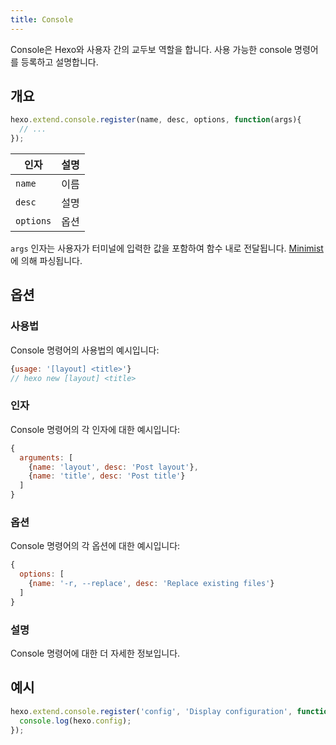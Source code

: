 ```yaml
---
title: Console
---
```

Console은 Hexo와 사용자 간의 교두보 역할을 합니다. 사용 가능한 console 명령어를 등록하고 설명합니다.

## 개요

``` js
hexo.extend.console.register(name, desc, options, function(args){
  // ...
});
```

인자 | 설명
--- | ---
`name` | 이름
`desc` | 설명
`options`| 옵션

`args` 인자는 사용자가 터미널에 입력한 값을 포함하여 함수 내로 전달됩니다. [Minimist]에 의해 파싱됩니다.

## 옵션

### 사용법

Console 명령어의 사용법의 예시입니다:

``` js
{usage: '[layout] <title>'}
// hexo new [layout] <title>
```

### 인자

Console 명령어의 각 인자에 대한 예시입니다:

``` js
{
  arguments: [
    {name: 'layout', desc: 'Post layout'},
    {name: 'title', desc: 'Post title'}
  ]
}
```

### 옵션

Console 명령어의 각 옵션에 대한 예시입니다:

``` js
{
  options: [
    {name: '-r, --replace', desc: 'Replace existing files'}
  ]
}
```

### 설명

Console 명령어에 대한 더 자세한 정보입니다.

## 예시

``` js
hexo.extend.console.register('config', 'Display configuration', function(args){
  console.log(hexo.config);
});
```

[Minimist]: https://github.com/substack/minimist
